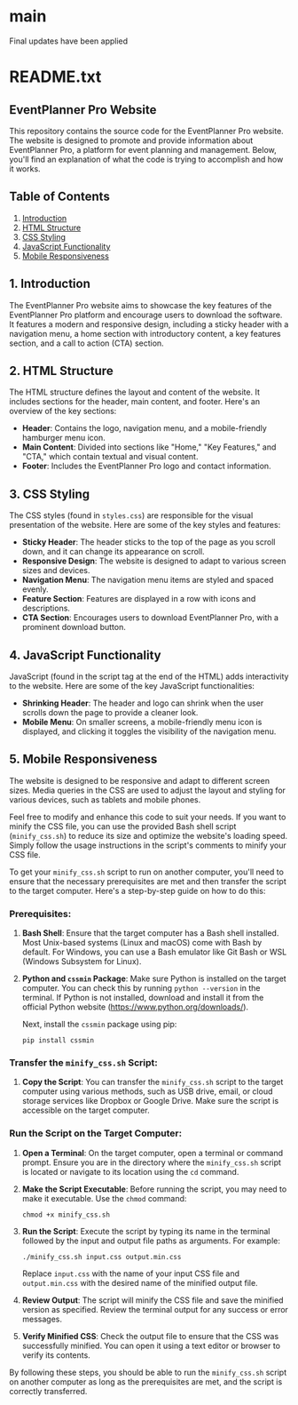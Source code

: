# main
Final updates have been applied

# README.txt

## EventPlanner Pro Website

This repository contains the source code for the EventPlanner Pro website. The website is designed to promote and provide information about EventPlanner Pro, a platform for event planning and management. Below, you'll find an explanation of what the code is trying to accomplish and how it works.

## Table of Contents
1. [Introduction](#introduction)
2. [HTML Structure](#html-structure)
3. [CSS Styling](#css-styling)
4. [JavaScript Functionality](#javascript-functionality)
5. [Mobile Responsiveness](#mobile-responsiveness)

## 1. Introduction

The EventPlanner Pro website aims to showcase the key features of the EventPlanner Pro platform and encourage users to download the software. It features a modern and responsive design, including a sticky header with a navigation menu, a home section with introductory content, a key features section, and a call to action (CTA) section.

## 2. HTML Structure

The HTML structure defines the layout and content of the website. It includes sections for the header, main content, and footer. Here's an overview of the key sections:
- **Header**: Contains the logo, navigation menu, and a mobile-friendly hamburger menu icon.
- **Main Content**: Divided into sections like "Home," "Key Features," and "CTA," which contain textual and visual content.
- **Footer**: Includes the EventPlanner Pro logo and contact information.

## 3. CSS Styling

The CSS styles (found in `styles.css`) are responsible for the visual presentation of the website. Here are some of the key styles and features:
- **Sticky Header**: The header sticks to the top of the page as you scroll down, and it can change its appearance on scroll.
- **Responsive Design**: The website is designed to adapt to various screen sizes and devices.
- **Navigation Menu**: The navigation menu items are styled and spaced evenly.
- **Feature Section**: Features are displayed in a row with icons and descriptions.
- **CTA Section**: Encourages users to download EventPlanner Pro, with a prominent download button.

## 4. JavaScript Functionality

JavaScript (found in the script tag at the end of the HTML) adds interactivity to the website. Here are some of the key JavaScript functionalities:
- **Shrinking Header**: The header and logo can shrink when the user scrolls down the page to provide a cleaner look.
- **Mobile Menu**: On smaller screens, a mobile-friendly menu icon is displayed, and clicking it toggles the visibility of the navigation menu.

## 5. Mobile Responsiveness

The website is designed to be responsive and adapt to different screen sizes. Media queries in the CSS are used to adjust the layout and styling for various devices, such as tablets and mobile phones.

Feel free to modify and enhance this code to suit your needs. If you want to minify the CSS file, you can use the provided Bash shell script (`minify_css.sh`) to reduce its size and optimize the website's loading speed. Simply follow the usage instructions in the script's comments to minify your CSS file.

To get your `minify_css.sh` script to run on another computer, you'll need to ensure that the necessary prerequisites are met and then transfer the script to the target computer. Here's a step-by-step guide on how to do this:

### Prerequisites:

1. **Bash Shell**: Ensure that the target computer has a Bash shell installed. Most Unix-based systems (Linux and macOS) come with Bash by default. For Windows, you can use a Bash emulator like Git Bash or WSL (Windows Subsystem for Linux).

2. **Python and `cssmin` Package**: Make sure Python is installed on the target computer. You can check this by running `python --version` in the terminal. If Python is not installed, download and install it from the official Python website (https://www.python.org/downloads/).

   Next, install the `cssmin` package using pip:
   ```
   pip install cssmin
   ```

### Transfer the `minify_css.sh` Script:

1. **Copy the Script**: You can transfer the `minify_css.sh` script to the target computer using various methods, such as USB drive, email, or cloud storage services like Dropbox or Google Drive. Make sure the script is accessible on the target computer.

### Run the Script on the Target Computer:

1. **Open a Terminal**: On the target computer, open a terminal or command prompt. Ensure you are in the directory where the `minify_css.sh` script is located or navigate to its location using the `cd` command.

2. **Make the Script Executable**: Before running the script, you may need to make it executable. Use the `chmod` command:
   ```
   chmod +x minify_css.sh
   ```

3. **Run the Script**: Execute the script by typing its name in the terminal followed by the input and output file paths as arguments. For example:
   ```
   ./minify_css.sh input.css output.min.css
   ```

   Replace `input.css` with the name of your input CSS file and `output.min.css` with the desired name of the minified output file.

4. **Review Output**: The script will minify the CSS file and save the minified version as specified. Review the terminal output for any success or error messages.

5. **Verify Minified CSS**: Check the output file to ensure that the CSS was successfully minified. You can open it using a text editor or browser to verify its contents.

By following these steps, you should be able to run the `minify_css.sh` script on another computer as long as the prerequisites are met, and the script is correctly transferred.
